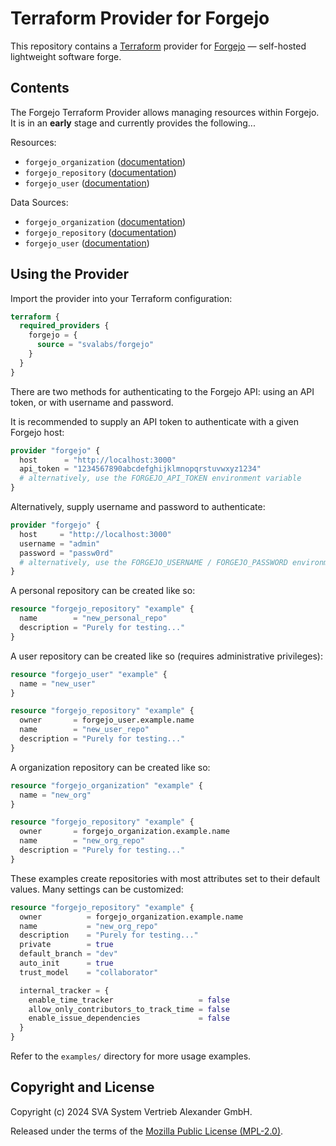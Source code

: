 # Terraform Provider for Forgejo

This repository contains a [Terraform](https://www.terraform.io/) provider for [Forgejo](https://forgejo.org/) — self-hosted lightweight software forge.

## Contents

The Forgejo Terraform Provider allows managing resources within Forgejo. It is in an **early** stage and currently provides the following...

Resources:

- `forgejo_organization` ([documentation](docs/resources/organization.md))
- `forgejo_repository` ([documentation](docs/resources/repository.md))
- `forgejo_user` ([documentation](docs/resources/user.md))

Data Sources:

- `forgejo_organization` ([documentation](docs/data-sources/organization.md))
- `forgejo_repository` ([documentation](docs/data-sources/repository.md))
- `forgejo_user` ([documentation](docs/data-sources/user.md))

## Using the Provider

Import the provider into your Terraform configuration:

```terraform
terraform {
  required_providers {
    forgejo = {
      source = "svalabs/forgejo"
    }
  }
}
```

There are two methods for authenticating to the Forgejo API: using an API token, or with username and password.

It is recommended to supply an API token to authenticate with a given Forgejo host:

```terraform
provider "forgejo" {
  host      = "http://localhost:3000"
  api_token = "1234567890abcdefghijklmnopqrstuvwxyz1234"
  # alternatively, use the FORGEJO_API_TOKEN environment variable
}
```

Alternatively, supply username and password to authenticate:

```terraform
provider "forgejo" {
  host     = "http://localhost:3000"
  username = "admin"
  password = "passw0rd"
  # alternatively, use the FORGEJO_USERNAME / FORGEJO_PASSWORD environment variables
}
```

A personal repository can be created like so:

```terraform
resource "forgejo_repository" "example" {
  name        = "new_personal_repo"
  description = "Purely for testing..."
}
```

A user repository can be created like so (requires administrative privileges):

```terraform
resource "forgejo_user" "example" {
  name = "new_user"
}

resource "forgejo_repository" "example" {
  owner       = forgejo_user.example.name
  name        = "new_user_repo"
  description = "Purely for testing..."
}
```

A organization repository can be created like so:

```terraform
resource "forgejo_organization" "example" {
  name = "new_org"
}

resource "forgejo_repository" "example" {
  owner       = forgejo_organization.example.name
  name        = "new_org_repo"
  description = "Purely for testing..."
}
```

These examples create repositories with most attributes set to their default values. Many settings can be customized:

```terraform
resource "forgejo_repository" "example" {
  owner          = forgejo_organization.example.name
  name           = "new_org_repo"
  description    = "Purely for testing..."
  private        = true
  default_branch = "dev"
  auto_init      = true
  trust_model    = "collaborator"

  internal_tracker = {
    enable_time_tracker                   = false
    allow_only_contributors_to_track_time = false
    enable_issue_dependencies             = false
  }
}
```

Refer to the `examples/` directory for more usage examples.

## Copyright and License

Copyright (c) 2024 SVA System Vertrieb Alexander GmbH.

Released under the terms of the [Mozilla Public License (MPL-2.0)](LICENSE).
